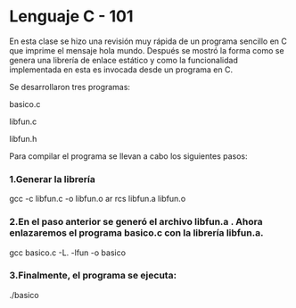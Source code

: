# Lenguaje C - 101
En esta clase se hizo una revisión muy rápida de un programa sencillo en C que imprime el mensaje hola mundo. Después se mostró la forma como se genera una librería de enlace estático y como la funcionalidad implementada en esta es invocada desde un programa en C.

Se desarrollaron tres programas:

basico.c

libfun.c 

libfun.h

Para compilar el programa se llevan a cabo los siguientes pasos:

### 1.Generar la librería

  gcc -c libfun.c -o libfun.o
  ar rcs libfun.a libfun.o
  
### 2.En el paso anterior se generó el archivo libfun.a . Ahora enlazaremos el programa basico.c con la librería libfun.a.

  gcc basico.c -L. -lfun -o basico
  
### 3.Finalmente, el programa se ejecuta:

  ./basico
